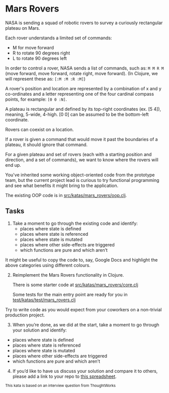 # Mars Rovers

NASA is sending a squad of robotic rovers to survey a curiously rectangular plateau on Mars.

Each rover understands a limited set of commands:
 - M for move forward
 - R to rotate 90 degrees right
 - L to rotate 90 degrees left

In order to control a rover, NASA sends a list of commands, such as: `M M R M` (move forward, move forward, rotate right, move forward). (In Clojure, we will represent these as: `[:M :M :R :M]`)

A rover's position and location are represented by a combination of x and y co-ordinates and a letter representing one of the four cardinal compass points, for example: `[0 0 :N]`.

A plateau is rectangular and defined by its top-right coordinates (ex. [5 4]), meaning, 5-wide, 4-high. [0 0] can be assumed to be the bottom-left coordinate.

Rovers can coexist on a location.

If a rover is given a command that would move it past the boundaries of a plateau, it should ignore that command.

For a given plateau and set of rovers (each with a starting position and direction, and a set of commands), we want to know where the rovers will end up.

You've inherited some working object-oriented code from the prototype team, but the current project lead is curious to try functional programming and see what benefits it might bring to the application.

The existing OOP code is in [src/katas/mars_rovers/oop.clj](../src/katas/mars_rovers/oop.clj).

## Tasks

1. Take a moment to go through the existing code and identify:
   - places where state is defined
   - places where state is referenced
   - places where state is mutated
   - places where other side-effects are triggered
   - which functions are pure and which aren’t

  It might be useful to copy the code to, say, Google Docs and highlight the above categories using different colours.

2. Reimplement the Mars Rovers functionality in Clojure.

   There is some starter code at [src/katas/mars_rovers/core.clj](../src/katas/mars_rovers/core.clj)

   Some tests for the main entry point are ready for you in [test/katas/test/mars_rovers.clj](../test/katas/test/mars_rovers.clj)

  Try to write code as you would expect from your coworkers on a non-trivial production project.

3.  When you’re done, as we did at the start, take a moment to go through your solution and identify:
   - places where state is defined
   - places where state is referenced
   - places where state is mutated
   - places where other side-effects are triggered
   - which functions are pure and which aren’t

4. If you’d like to have us discuss your solution and compare it to others, please add a link to your repo to [this spreadsheet](https://docs.google.com/spreadsheets/d/1JwO53TlIj367CTodutJNvESWis0tIk4RJH8AiZoPsqs/edit?usp=sharing).

<sup>This kata is based on an interview question from ThoughtWorks</sup>
